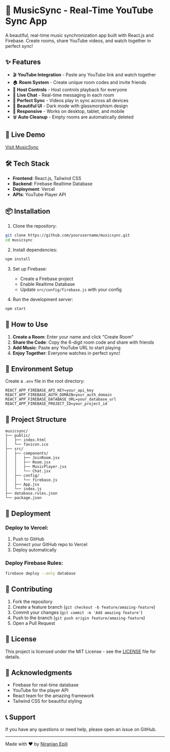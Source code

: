 # 🎵 MusicSync - Real-Time YouTube Sync App

A beautiful, real-time music synchronization app built with React.js and Firebase. Create rooms, share YouTube videos, and watch together in perfect sync!

## ✨ Features

- 🎬 **YouTube Integration** - Paste any YouTube link and watch together
- 🏠 **Room System** - Create unique room codes and invite friends
- 👑 **Host Controls** - Host controls playback for everyone
- 💬 **Live Chat** - Real-time messaging in each room
- 🔄 **Perfect Sync** - Videos play in sync across all devices
- 🎨 **Beautiful UI** - Dark mode with glassmorphism design
- 📱 **Responsive** - Works on desktop, tablet, and mobile
- 🗑️ **Auto Cleanup** - Empty rooms are automatically deleted

## 🚀 Live Demo

[Visit MusicSync](https://your-app-url.vercel.app)

## 🛠️ Tech Stack

- **Frontend**: React.js, Tailwind CSS
- **Backend**: Firebase Realtime Database
- **Deployment**: Vercel
- **APIs**: YouTube Player API

## 📦 Installation

1. Clone the repository:
```bash
git clone https://github.com/yourusername/musicsync.git
cd musicsync
```

2. Install dependencies:
```bash
npm install
```

3. Set up Firebase:
   - Create a Firebase project
   - Enable Realtime Database
   - Update `src/config/firebase.js` with your config

4. Run the development server:
```bash
npm start
```

## 🎯 How to Use

1. **Create a Room**: Enter your name and click "Create Room"
2. **Share the Code**: Copy the 6-digit room code and share with friends
3. **Add Music**: Paste any YouTube URL to start playing
4. **Enjoy Together**: Everyone watches in perfect sync!

## 🔧 Environment Setup

Create a `.env` file in the root directory:
```env
REACT_APP_FIREBASE_API_KEY=your_api_key
REACT_APP_FIREBASE_AUTH_DOMAIN=your_auth_domain
REACT_APP_FIREBASE_DATABASE_URL=your_database_url
REACT_APP_FIREBASE_PROJECT_ID=your_project_id
```

## 📁 Project Structure

```
musicsync/
├── public/
│   ├── index.html
│   └── favicon.ico
├── src/
│   ├── components/
│   │   ├── JoinRoom.jsx
│   │   ├── Room.jsx
│   │   ├── MusicPlayer.jsx
│   │   └── Chat.jsx
│   ├── config/
│   │   └── firebase.js
│   ├── App.jsx
│   └── index.js
├── database.rules.json
└── package.json
```

## 🚀 Deployment

### Deploy to Vercel:
1. Push to GitHub
2. Connect your GitHub repo to Vercel
3. Deploy automatically

### Deploy Firebase Rules:
```bash
firebase deploy --only database
```

## 🤝 Contributing

1. Fork the repository
2. Create a feature branch (`git checkout -b feature/amazing-feature`)
3. Commit your changes (`git commit -m 'Add amazing feature'`)
4. Push to the branch (`git push origin feature/amazing-feature`)
5. Open a Pull Request

## 📄 License

This project is licensed under the MIT License - see the [LICENSE](LICENSE) file for details.

## 🙏 Acknowledgments

- Firebase for real-time database
- YouTube for the player API
- React team for the amazing framework
- Tailwind CSS for beautiful styling

## 📞 Support

If you have any questions or need help, please open an issue on GitHub.

---

Made with ❤️ by [Niranjan Epili](https://github.com/NiranjanEpili)
